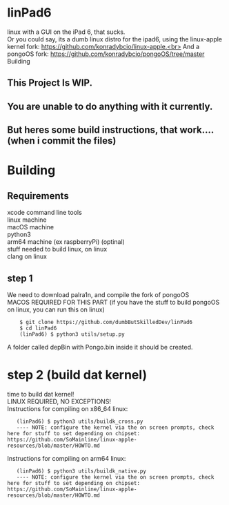 # linPad6
linux with a GUI on the iPad 6, that sucks.<br>
Or you could say, its a dumb linux distro for the ipad6, using the linux-apple kernel fork: https://github.com/konradybcio/linux-apple.<br>
And a pongoOS fork: https://github.com/konradybcio/pongoOS/tree/master<br> Building
## This Project Is WIP.
## You are unable to do anything with it currently.
## But heres some build instructions, that work.... (when i commit the files)
# Building
## Requirements
xcode command line tools<br>
linux machine<br>
macOS machine<br>
python3<br>
arm64 machine (ex raspberryPi) (optinal)<br>
stuff needed to build linux, on linux<br>
clang on linux<br>
## step 1
We need to download palra1n, and compile the fork of pongoOS<br>
MACOS REQUIRED FOR THIS PART (if you have the stuff to build pongoOS on linux, you can run this on linux)<br>
```
    $ git clone https://github.com/dumbButSkilledDev/linPad6
    $ cd linPad6
    (linPad6) $ python3 utils/setup.py
```
A folder called depBin with Pongo.bin inside it should be created.<br>
# step 2 (build dat kernel)
time to build dat kernel!<br>
LINUX REQUIRED, NO EXCEPTIONS!<br>
Instructions for compiling on x86_64 linux:<br>
```
   (linPad6) $ python3 utils/buildk_cross.py
   ---- NOTE: configure the kernel via the on screen prompts, check here for stuff to set depending on chipset: https://github.com/SoMainline/linux-apple-resources/blob/master/HOWTO.md
```
Instructions for compiling on arm64 linux:<br>
```
   (linPad6) $ python3 utils/buildk_native.py
   ---- NOTE: configure the kernel via the on screen prompts, check here for stuff to set depending on chipset: https://github.com/SoMainline/linux-apple-resources/blob/master/HOWTO.md
```
